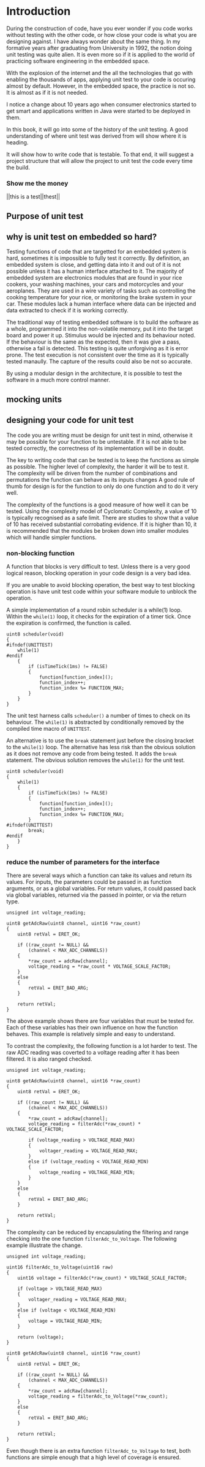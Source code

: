 # Introduction

During the construction of code, have you ever wonder if you code works without testing with the other code, or how close your code is what you are designing against. I have always wonder about the same thing. In my formative years after graduating from University in 1992, the notion doing unit testing was quite alien. It is even more so if it is applied to the world of practicing software engineering in the embedded space.

With the explosion of the internet and the all the technologies that go with enabling the thousands of apps, applying unit test to your code is occuring almost by default. However, in the embedded space, the practice is not so. It is almost as if it is not needed.

I notice a change about 10 years ago when consumer electronics started to get smart and applications written in Java were started to be deployed in them. 

In this book, it will go into some of the history of the unit testing. A good understanding of where unit test was derived from will show where it is heading.

It will show how to write code that is testable. To that end, it will suggest a project structure that will allow the project to unit test the code every time the build.

### Show me the money
  
||this is a test||thest||


## Purpose of unit test

## why is unit test on embedded so hard?

Testing functions of code that are targetted for an embedded system is hard, sometimes it is impossible to fully test it correctly. By definition, an embedded system is close, and getting data into it and out of it is not possible unless it has a human interface attached to it. The majority of embedded system are electronics modules that are found in your rice cookers, your washing machines, your cars and motorcycles and your aeroplanes. They are used in a wire variety of tasks such as controlling the cooking temperature for your rice, or monitoring the brake system in your car. These modules lack a human interface where data can be injected and data extracted to check if it is working correctly.

The traditional way of testing embedded software is to build the software as a whole, programmed it into the non-volatile memory, put it into the target board and power it up. Stimulus would be injected and its behaviour noted. If the behaviour is the same as the expected, then it was give a pass, otherwise a fail is detected. This testing is quite unforgiving as it is error prone. The test execution is not consistent over the time as it is typically tested manaully. The capture of the results could also be not so accurate.

By using a modular design in the architecture, it is possible to test the software in a much more control manner.

## mocking units

## designing your code for unit test

The code you are writing must be design for unit test in mind, otherwise it may be possible for your function to be untestable. If it is not able to be tested correctly, the correctness of its implementation will be in doubt.

The key to writing code that can be tested is to keep the functions as simple as possible. The higher level of complexity, the harder it will be to test it. The complexity will be driven from the number of combinations and permutations the function can behave as its inputs changes A good rule of thumb for design is for the function to only do one function and to do it very well.

The complexity of the functions is a good measure of how well it can be tested. Using the complexity model of Cyclomatic Complexity, a value of 10 is typically recognised as a safe limit. There are studies to show that a value of 10 has received substantial corrobating evidence. If it is higher than 10, it is recommended that the modules be broken down into smaller modules which will handle simpler functions.

### non-blocking function

A function that blocks is very difficult to test. Unless there is a very good logical reason, blocking operation in your code design is a very bad idea.

If you are unable to avoid blocking operation, the best way to test blocking operation is have unit test code within your software module to unblock the operation.

A simple implementation of a round robin scheduler is a while(1) loop. Within the `while(1)` loop, it checks for the expiration of a timer tick. Once the expiration is confirmed, the function is called.

 
	uint8 scheduler(void)
	{
	#ifndef(UNITTEST)	
		while(1)
	#endif		
		{
			if (isTimeTick(1ms) != FALSE)
			{
				function[function_index]();
				function_index++;
				function_index %= FUNCTION_MAX;			
			}
		}
	}


The unit test harness calls `scheduler()` a number of times to check on its behaviour. The `while(1)` is abstracted by conditionally removed by the compiled time macro of `UNITTEST`.

An alternative is to use the `break` statement just before the closing bracket to the `while(1)` loop. The alternative has less risk than the obvious solution as it does not remove any code from being tested. It adds the `break` statement. The obvious solution removes the `while(1)` for the unit test.

	uint8 scheduler(void)
	{
		while(1)
		{
			if (isTimeTick(1ms) != FALSE)
			{
				function[function_index]();
				function_index++;
				function_index %= FUNCTION_MAX;			
			}
	#ifndef(UNITTEST)	
			break;
	#endif		
		}
	}




### reduce the number of parameters for the interface

There are several ways which a function can take its values and return its values. For inputs, the parameters could be passed in as function arguments, or as a global variables. For return values, it could passed back via global variables, returned via the passed in pointer, or via the return type.

	unsigned int voltage_reading;

	uint8 getAdcRaw(uint8 channel, uint16 *raw_count)
	{
		uint8 retVal = ERET_OK;

		if ((raw_count != NULL) &&
			(channel < MAX_ADC_CHANNELS))
		{
			*raw_count = adcRaw[channel];
			voltage_reading = *raw_count * VOLTAGE_SCALE_FACTOR;
		}
		else
		{
			retVal = ERET_BAD_ARG;
		}

		return retVal;
	}
	
The above example shows there are four variables that must be tested for. Each of these variables has their own influence on how the function behaves. This example is relatively simple and easy to understand. 

To contrast the complexity, the following function is a lot harder to test. The raw ADC reading was coverted to a voltage reading after it has been filtered. It is also ranged checked. 

	unsigned int voltage_reading;

	uint8 getAdcRaw(uint8 channel, uint16 *raw_count)
	{
		uint8 retVal = ERET_OK;

		if ((raw_count != NULL) &&
			(channel < MAX_ADC_CHANNELS))
		{
			*raw_count = adcRaw[channel];
			voltage_reading = filterAdc(*raw_count) * VOLTAGE_SCALE_FACTOR;

			if (voltage_reading > VOLTAGE_READ_MAX)
			{
				voltager_reading = VOLTAGE_READ_MAX;
			}
			else if (voltage_reading < VOLTAGE_READ_MIN)
			{
				voltage_reading = VOLTAGE_READ_MIN;
			}
		}
		else
		{
			retVal = ERET_BAD_ARG;
		}

		return retVal;
	}
	
The complexity can be reduced by encapsulating the filtering and range checking into the one function `filterAdc_to_Voltage`. The following example illustrate the change.

	unsigned int voltage_reading;

	uint16 filterAdc_to_Voltage(uint16 raw)
	{
		uint16 voltage = filterAdc(*raw_count) * VOLTAGE_SCALE_FACTOR;

		if (voltage > VOLTAGE_READ_MAX)
		{
			voltager_reading = VOLTAGE_READ_MAX;
		}
		else if (voltage < VOLTAGE_READ_MIN)
		{
			voltage = VOLTAGE_READ_MIN;
		}

		return (voltage);
	}

	uint8 getAdcRaw(uint8 channel, uint16 *raw_count)
	{
		uint8 retVal = ERET_OK;

		if ((raw_count != NULL) &&
			(channel < MAX_ADC_CHANNELS))
		{
			*raw_count = adcRaw[channel];
			voltage_reading = filterAdc_to_Voltage(*raw_count);
		}
		else
		{
			retVal = ERET_BAD_ARG;
		}

		return retVal;
	}
	
Even though there is an extra function `filterAdc_to_Voltage` to test, both functions are simple enough that a high level of coverage is ensured.